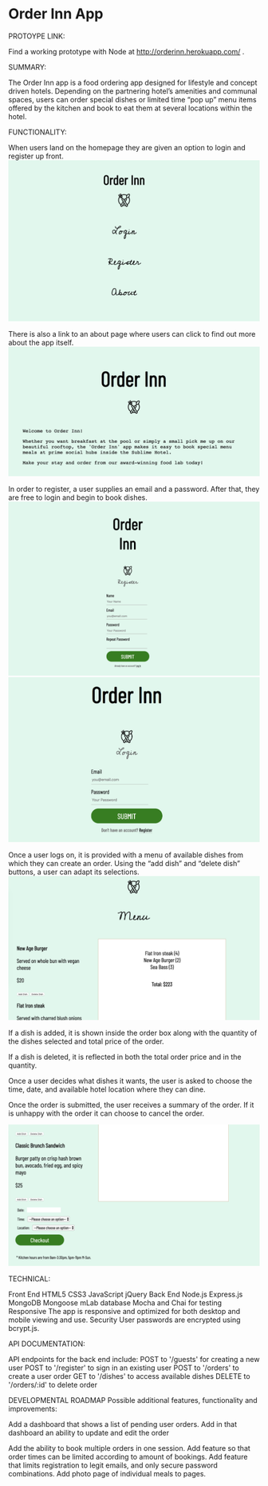 # Order Inn App

PROTOYPE LINK:

Find a working prototype with Node at http://orderinn.herokuapp.com/ . 

SUMMARY:  

The Order Inn app is a food ordering app designed for lifestyle and concept driven hotels.
Depending on the partnering hotel’s amenities and communal spaces, users can order special dishes or limited time “pop up” menu items offered by the kitchen and book to eat them at several locations within the hotel. 

FUNCTIONALITY:

When users land on the homepage they are given an option to login and register up front.
![Homepage](public/homepage.png)

There is also a link to an about page where users can click to find out more about the app itself.
![About Page](public/about-page.png)


In order to register,  a user supplies an email and a password. After that, they are free to login and begin to book dishes.
![Register Page](public/register-page.png)
![Login Page](public/login.png)


Once a user logs on, it is provided with a menu of available dishes from which they can create an order. 
Using the “add dish” and “delete dish” buttons, a user can adapt its selections.
![Order View 1](public/order-page-1.png)

If a dish is added, it is shown inside the order box along with the quantity of the dishes selected and total price of the order. 

If a dish is deleted, it is reflected in both the total order price and in the quantity. 

Once a user decides what dishes it wants, the user is asked to choose the time, date, and available hotel location where they can dine. 

Once the order is submitted, the user receives a summary of the order. If it is unhappy with the order it can choose to cancel the order.

![Order View 2](public/order-page-2.png)

  
TECHNICAL:

Front End
HTML5
CSS3
JavaScript
jQuery
Back End
Node.js
Express.js
MongoDB
Mongoose
mLab database
Mocha and Chai for testing
Responsive
The app is responsive and optimized for both desktop and mobile viewing and use.
Security
User passwords are encrypted using bcrypt.js.

API DOCUMENTATION:

API endpoints for the back end include:
POST to '/guests' for creating a new user
POST to '/register' to sign in an existing user 
POST to '/orders' to create a user order
GET to '/dishes' to access available dishes
DELETE to '/orders/:id' to delete order

DEVELOPMENTAL ROADMAP
Possible additional features, functionality and improvements:

Add a dashboard that shows a list of pending user orders.
Add in that dashboard an ability to update and edit the order

Add the ability to book multiple orders in one session. 
Add feature so that order times can be limited according to amount of bookings. 
Add feature that limits registration to legit emails, and only secure password combinations. 
Add photo page of individual meals to pages. 


 





 
